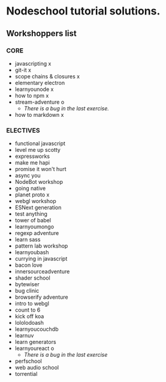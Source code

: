 # Nodeschool tutorial solutions.

## Workshoppers list

### CORE
- javascripting x
- git-it x
- scope chains & closures x
- elementary electron
- learnyounode x
- how to npm x
- stream-adventure o
    - _*There is a bug in the last exercise.*_
- how to markdown x

### ELECTIVES
- functional javascript
- level me up scotty
- expressworks
- make me hapi
- promise it won't hurt
- async you
- NodeBot workshop
- going native
- planet proto x
- webgl workshop
- ESNext generation
- test anything
- tower of babel
- learnyoumongo
- regexp adventure
- learn sass
- pattern lab workshop
- learnyoubash
- currying in javascript
- bacon love
- innersourceadventure
- shader school
- bytewiser
- bug clinic
- browserify adventure
- intro to webgl
- count to 6
- kick off koa
- lololodoash
- learnyoucouchdb
- learnuv
- learn generators
- learnyoureact o
    - _*There is a bug in the last exercise*_
- perfschool
- web audio school
- torrential
